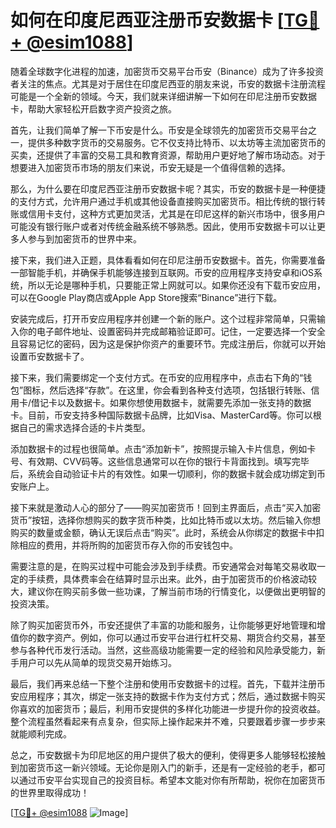 # 如何在印度尼西亚注册币安数据卡 [[TG💪+ @esim1088](https://t.me/s/esim1088)]

随着全球数字化进程的加速，加密货币交易平台币安（Binance）成为了许多投资者关注的焦点。尤其是对于居住在印度尼西亚的朋友来说，币安的数据卡注册流程可能是一个全新的领域。今天，我们就来详细讲解一下如何在印尼注册币安数据卡，帮助大家轻松开启数字资产投资之旅。

首先，让我们简单了解一下币安是什么。币安是全球领先的加密货币交易平台之一，提供多种数字货币的交易服务。它不仅支持比特币、以太坊等主流加密货币的买卖，还提供了丰富的交易工具和教育资源，帮助用户更好地了解市场动态。对于想要进入加密货币市场的朋友们来说，币安无疑是一个值得信赖的选择。

那么，为什么要在印度尼西亚注册币安数据卡呢？其实，币安的数据卡是一种便捷的支付方式，允许用户通过手机或其他设备直接购买加密货币。相比传统的银行转账或信用卡支付，这种方式更加灵活，尤其是在印尼这样的新兴市场中，很多用户可能没有银行账户或者对传统金融系统不够熟悉。因此，使用币安数据卡可以让更多人参与到加密货币的世界中来。

接下来，我们进入正题，具体看看如何在印尼注册币安数据卡。首先，你需要准备一部智能手机，并确保手机能够连接到互联网。币安的应用程序支持安卓和iOS系统，所以无论是哪种手机，只要能正常上网就可以。如果你还没有下载币安应用，可以在Google Play商店或Apple App Store搜索“Binance”进行下载。

安装完成后，打开币安应用程序并创建一个新的账户。这个过程非常简单，只需输入你的电子邮件地址、设置密码并完成邮箱验证即可。记住，一定要选择一个安全且容易记忆的密码，因为这是保护你资产的重要环节。完成注册后，你就可以开始设置币安数据卡了。

接下来，我们需要绑定一个支付方式。在币安的应用程序中，点击右下角的“钱包”图标，然后选择“存款”。在这里，你会看到各种支付选项，包括银行转账、信用卡/借记卡以及数据卡。如果你想使用数据卡，就需要先添加一张支持的数据卡。目前，币安支持多种国际数据卡品牌，比如Visa、MasterCard等。你可以根据自己的需求选择合适的卡片类型。

添加数据卡的过程也很简单。点击“添加新卡”，按照提示输入卡片信息，例如卡号、有效期、CVV码等。这些信息通常可以在你的银行卡背面找到。填写完毕后，系统会自动验证卡片的有效性。如果一切顺利，你的数据卡就会成功绑定到币安账户上。

接下来就是激动人心的部分了——购买加密货币！回到主界面后，点击“买入加密货币”按钮，选择你想购买的数字货币种类，比如比特币或以太坊。然后输入你想购买的数量或金额，确认无误后点击“购买”。此时，系统会从你绑定的数据卡中扣除相应的费用，并将所购的加密货币存入你的币安钱包中。

需要注意的是，在购买过程中可能会涉及到手续费。币安通常会对每笔交易收取一定的手续费，具体费率会在结算时显示出来。此外，由于加密货币的价格波动较大，建议你在购买前多做一些功课，了解当前市场的行情变化，以便做出更明智的投资决策。

除了购买加密货币外，币安还提供了丰富的功能和服务，让你能够更好地管理和增值你的数字资产。例如，你可以通过币安平台进行杠杆交易、期货合约交易，甚至参与各种代币发行活动。当然，这些高级功能需要一定的经验和风险承受能力，新手用户可以先从简单的现货交易开始练习。

最后，我们再来总结一下整个注册和使用币安数据卡的过程。首先，下载并注册币安应用程序；其次，绑定一张支持的数据卡作为支付方式；然后，通过数据卡购买你喜欢的加密货币；最后，利用币安提供的多样化功能进一步提升你的投资收益。整个流程虽然看起来有点复杂，但实际上操作起来并不难，只要跟着步骤一步步来就能顺利完成。

总之，币安数据卡为印尼地区的用户提供了极大的便利，使得更多人能够轻松接触到加密货币这一新兴领域。无论你是刚入门的新手，还是有一定经验的老手，都可以通过币安平台实现自己的投资目标。希望本文能对你有所帮助，祝你在加密货币的世界里取得成功！

[[TG💪+ @esim1088](https://t.me/s/esim1088) ![Image](https://i.postimg.cc/4NQfJmqS/Snipaste-2025-05-13-00-14-12.png)]